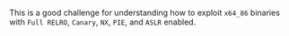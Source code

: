 This is a good challenge for understanding how to exploit `x64_86` binaries with `Full RELRO`, `Canary`, `NX`, `PIE`, and `ASLR` enabled.
